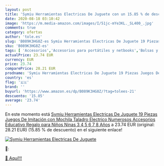 ```yaml
---
layout: post
title: 'Symiu Herramientas Electricas De Juguete con un 15.85 % de descuento'
date: 2020-08-18 03:10:42
image: 'https://m.media-amazon.com/images/I/51jc-mYe3KL._SL400_.jpg'
comments: true
category: ofertas
author: 'tole.es'
slug: 'B089K3HG8Z-es Symiu Herramientas Electricas De Juguete 19 Piezas Juegos...'
sku: 'B089K3HG8Z-es'
tags: [ 'Accesorios','Accesorios para portátiles y netbooks','Bolsas y fundas para portátiles y netbooks','Informática','Juegos y Accesorios para PC','Mochilas para portátiles y netbooks','Videojuegos','mochila', ]
actualPrice: 23.74 EUR
currency: EUR
price: 23.74
comparePrice: 28.21 EUR
prodname: 'Symiu Herramientas Electricas De Juguete 19 Piezas Juegos De Imitación con Mochila Taladro Electrico Numerosos Accesorios Educativo Regalo para Niños Ninas 3 4 5 6 7 8 Años'
country: 'es'
flag: '🇪🇸'
brand: ''
buyurl: 'https://www.amazon.es/dp/B089K3HG8Z/?tag=tolees-21'
descuento: '15.85'
average: '23.74'
---
```


En este momento está [Symiu Herramientas Electricas De Juguete 19 Piezas Juegos De Imitación con Mochila Taladro Electrico Numerosos Accesorios Educativo Regalo para Niños Ninas 3 4 5 6 7 8 Años](https://www.amazon.es/dp/B089K3HG8Z/?tag=tolees-21) a 23.74 EUR (original: 28.21 EUR) (15.85 %  de descuento) en el siguiente enlace!

[![Symiu Herramientas Electricas De Juguete](https://m.media-amazon.com/images/I/51jc-mYe3KL._SL400_.jpg)](https://www.amazon.es/dp/B089K3HG8Z/?tag=tolees-21)

🔎:


[🛒 Aquí!!!](https://www.amazon.es/dp/B089K3HG8Z/?tag=tolees-21)
